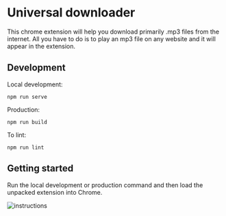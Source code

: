 # Universal downloader

This chrome extension will help you download primarily .mp3 files from the internet.
All you have to do is to play an mp3 file on any website and it will appear in the extension.

## Development

Local development:

```
npm run serve
```

Production:

```
npm run build
```

To lint:

```
npm run lint
```

## Getting started

Run the local development or production command and then load the unpacked extension into Chrome.

![instructions](https://cdnblog.webkul.com/blog/wp-content/uploads/2019/07/15065849/4-3.png)
